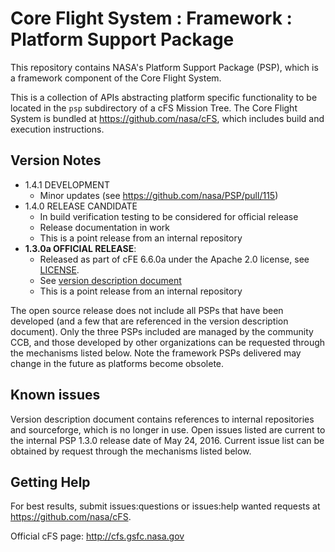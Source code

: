 # Core Flight System : Framework : Platform Support Package

This repository contains NASA's Platform Support Package (PSP), which is a framework component of the Core Flight System.

This is a collection of APIs abstracting platform specific functionality to be located in the `psp` subdirectory of a cFS Mission Tree.  The Core Flight System is bundled at https://github.com/nasa/cFS, which includes build and execution instructions.

## Version Notes

- 1.4.1 DEVELOPMENT
  - Minor updates (see https://github.com/nasa/PSP/pull/115)
- 1.4.0 RELEASE CANDIDATE
  - In build verification testing to be considered for official release
  - Release documentation in work
  - This is a point release from an internal repository
- **1.3.0a OFFICIAL RELEASE**:
  - Released as part of cFE 6.6.0a under the Apache 2.0 license, see [LICENSE](LICENSE-18128-Apache-2_0.pdf).
  - See [version description document](doc/PSP%201.3.0.0%20Version%20Description%20Document.pdf)
  - This is a point release from an internal repository

The open source release does not include all PSPs that have been developed (and a few that are referenced in the version description document). Only the three PSPs included are managed by the community CCB, and those developed by other organizations can be requested through the mechanisms listed below.  Note the framework PSPs delivered may change in the future as platforms become obsolete.

## Known issues

Version description document contains references to internal repositories and sourceforge, which is no longer in use.  Open issues listed are current to the internal PSP 1.3.0 release date of May 24, 2016.  Current issue list can be obtained by request through the mechanisms listed below.

## Getting Help

For best results, submit issues:questions or issues:help wanted requests at https://github.com/nasa/cFS.

Official cFS page: http://cfs.gsfc.nasa.gov

